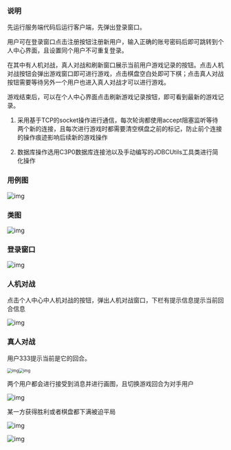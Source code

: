 ### 说明

先运行服务端代码后运行客户端，先弹出登录窗口。

用户可在登录窗口点击注册按钮注册新用户，输入正确的账号密码后即可跳转到个人中心界面，且设置同个用户不可重复登录。

在其中有人机对战，真人对战和刷新窗口展示当前用户游戏记录的按钮。点击人机对战按钮会弹出游戏窗口即可进行游戏，点击棋盘空白处即可下棋；点击真人对战按钮需要等待另外一个用户也进入真人对战才可以进行游戏。

游戏结束后，可以在个人中心界面点击刷新游戏记录按钮，即可看到最新的游戏记录。

1. 采用基于TCP的socket操作进行通信，每次轮询都使用accept阻塞监听等待两个新的连接，且每次进行游戏时都需要清空棋盘之前的标记，防止前个连接的操作痕迹影响后续新的游戏操作

2. 数据库操作选用C3P0数据库连接池以及手动编写的JDBCUtils工具类进行简化操作

### 用例图

![img](README.assets/wps6C28.tmp.png)

### 类图

![img](README.assets/wpsA5B7.tmp.png)

### 登录窗口

![img](README.assets/wps5A05.tmp.png)

### 人机对战

  点击个人中心中人机对战的按钮，弹出人机对战窗口，下栏有提示信息提示当前回合信息

![img](README.assets/wpsE0D9.tmp.png)

### **真人对战**



用户333提示当前是它的回合。

<img src="README.assets/wpsBAB2.tmp.png" alt="img" style="zoom: 67%;" /><img src="README.assets/wpsBAB3.tmp.png" alt="img" style="zoom: 67%;" />

两个用户都会进行接受到消息并进行画图，且切换游戏回合为对手用户

![img](README.assets/wps836F.tmp.jpg)

某一方获得胜利或者棋盘都下满被迫平局

![img](README.assets/wpsF6FD.tmp.jpg)

![img](README.assets/wps1129.tmp.jpg)

